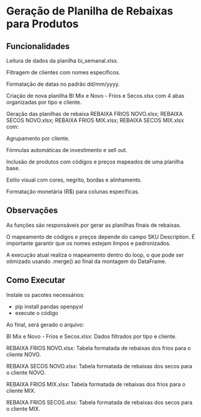 # Geração de Planilha de Rebaixas para Produtos

## Funcionalidades
Leitura de dados da planilha bi_semanal.xlsx.

Filtragem de clientes com nomes específicos.

Formatação de datas no padrão dd/mm/yyyy.

Criação de nova planilha BI Mix e Novo - Frios e Secos.xlsx com 4 abas organizadas por tipo e cliente.

Geração das planilhas de rebaixa REBAIXA FRIOS NOVO.xlsx; REBAIXA SECOS NOVO.xlsx; REBAIXA FRIOS MIX.xlsx; REBAIXA SECOS MIX.xlsx com:

Agrupamento por cliente.

Fórmulas automáticas de investimento e sell out.

Inclusão de produtos com códigos e preços mapeados de uma planilha base.

Estilo visual com cores, negrito, bordas e alinhamento.

Formatação monetária (R$) para colunas específicas.

## Observações
As funções são responsáveis por gerar as planilhas finais de rebaixas.

O mapeamento de códigos e preços depende do campo SKU Description. É importante garantir que os nomes estejam limpos e padronizados.

A execução atual realiza o mapeamento dentro do loop, o que pode ser otimizado usando .merge() ao final da montagem do DataFrame.

## Como Executar
Instale os pacotes necessários:
- pip install pandas openpyxl
- execute o código
  
Ao final, será gerado o arquivo:

BI Mix e Novo - Frios e Secos.xlsx: Dados filtrados por tipo e cliente.

REBAIXA FRIOS NOVO.xlsx: Tabela formatada de rebaixas dos frios para o cliente NOVO.

REBAIXA SECOS NOVO.xlsx: Tabela formatada de rebaixas dos secos para o cliente NOVO.

REBAIXA FRIOS MIX.xlsx: Tabela formatada de rebaixas dos frios para o cliente MIX.

REBAIXA FRIOS SECOS.xlsx: Tabela formatada de rebaixas dos secos para o cliente MIX.
